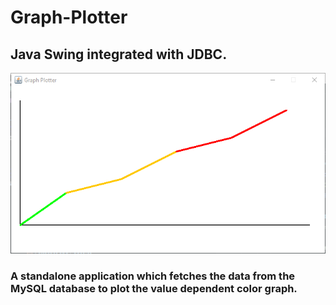 # Graph-Plotter
## Java Swing integrated with JDBC.

![Plotter Image](https://github.com/pradhumnpanchal/PracticeSess/blob/master/.idea/graph.PNG)

### A standalone application which fetches the data from the MySQL database to plot the value dependent color graph.
